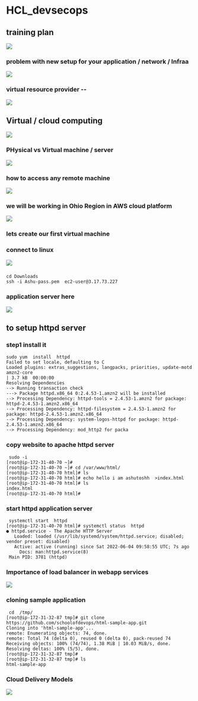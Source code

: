 # HCL_devsecops

## training plan 

<img src="plan.png">

### problem with new setup for your application / network / Infraa 

<img src="prob.png">

### virtual resource provider -- 

<img src="vs.png">

## Virtual / cloud computing 

<img src="cp.png">

### PHysical vs Virtual machine / server 

<img src="vm1.png">

### how to access any remote machine 

<img src="access.png">

### we will be working in Ohio Region in AWS cloud platform 

<img src="ec2.png">


### lets create our first virtual machine 

### connect to linux 

<img src="ssh.png">

###

```
cd Downloads
ssh -i Ashu-pass.pem  ec2-user@3.17.73.227 
```

### application server here

<img src="httpd.png">

## to setup httpd server 

### step1 install it 

```
sudo yum  install  httpd 
Failed to set locale, defaulting to C
Loaded plugins: extras_suggestions, langpacks, priorities, update-motd
amzn2-core                                                                                            | 3.7 kB  00:00:00     
Resolving Dependencies
--> Running transaction check
---> Package httpd.x86_64 0:2.4.53-1.amzn2 will be installed
--> Processing Dependency: httpd-tools = 2.4.53-1.amzn2 for package: httpd-2.4.53-1.amzn2.x86_64
--> Processing Dependency: httpd-filesystem = 2.4.53-1.amzn2 for package: httpd-2.4.53-1.amzn2.x86_64
--> Processing Dependency: system-logos-httpd for package: httpd-2.4.53-1.amzn2.x86_64
--> Processing Dependency: mod_http2 for packa
```

### copy website to apache httpd server 

```
 sudo -i
[root@ip-172-31-40-70 ~]# 
[root@ip-172-31-40-70 ~]# cd /var/www/html/
[root@ip-172-31-40-70 html]# ls
[root@ip-172-31-40-70 html]# echo hello i am ashutoshh  >index.html 
[root@ip-172-31-40-70 html]# ls
index.html
[root@ip-172-31-40-70 html]# 

```

### start httpd application server 

```
 systemctl start  httpd 
[root@ip-172-31-40-70 html]# systemctl status  httpd 
● httpd.service - The Apache HTTP Server
   Loaded: loaded (/usr/lib/systemd/system/httpd.service; disabled; vendor preset: disabled)
   Active: active (running) since Sat 2022-06-04 09:58:55 UTC; 7s ago
     Docs: man:httpd.service(8)
 Main PID: 3781 (httpd)

```

### Importance of load balancer in webapp services 

<img src="lb.png">

### cloning sample application 

```
 cd  /tmp/
[root@ip-172-31-32-87 tmp]# git clone https://github.com/schoolofdevops/html-sample-app.git
Cloning into 'html-sample-app'...
remote: Enumerating objects: 74, done.
remote: Total 74 (delta 0), reused 0 (delta 0), pack-reused 74
Receiving objects: 100% (74/74), 1.38 MiB | 10.03 MiB/s, done.
Resolving deltas: 100% (5/5), done.
[root@ip-172-31-32-87 tmp]# 
[root@ip-172-31-32-87 tmp]# ls
html-sample-app

```

### Cloud Delivery Models 

<img src="cd.png">


